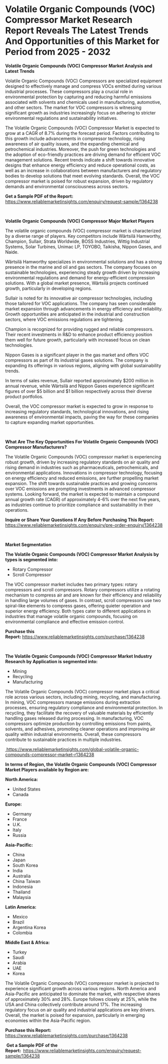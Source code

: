 <p><h1>Volatile Organic Compounds (VOC) Compressor Market Research Report Reveals The Latest Trends And Opportunities of this Market for Period from 2025 - 2032</h1></p><p><strong>Volatile Organic Compounds (VOC) Compressor Market Analysis and Latest Trends</strong></p>
<p><p>Volatile Organic Compounds (VOC) Compressors are specialized equipment designed to effectively manage and compress VOCs emitted during various industrial processes. These compressors play a crucial role in environmental protection by capturing and reducing harmful emissions associated with solvents and chemicals used in manufacturing, automotive, and other sectors. The market for VOC compressors is witnessing significant growth as industries increasingly focus on adhering to stricter environmental regulations and sustainability initiatives.</p><p>The Volatile Organic Compounds (VOC) Compressor Market is expected to grow at a CAGR of 8.7% during the forecast period. Factors contributing to this growth include advancements in compressor technology, rising awareness of air quality issues, and the expanding chemical and petrochemical industries. Moreover, the push for green technologies and the adoption of eco-friendly practices are driving demand for efficient VOC management solutions. Recent trends indicate a shift towards innovative designs that enhance energy efficiency and reduce operational costs, as well as an increase in collaborations between manufacturers and regulatory bodies to develop solutions that meet evolving standards. Overall, the VOC compressor market is poised for robust expansion, driven by regulatory demands and environmental consciousness across sectors.</p></p>
<p><strong>Get a Sample PDF of the Report:&nbsp;</strong> <a href="https://www.reliablemarketinsights.com/enquiry/request-sample/1364238?utm_campaign=3090&utm_medium=2&utm_source=Github&utm_content=ia&utm_term=16042025&utm_id=volatile-organic-compounds-voc-compressor">https://www.reliablemarketinsights.com/enquiry/request-sample/1364238</a></p>
<p>&nbsp;</p>
<p><strong>Volatile Organic Compounds (VOC) Compressor Major Market Players</strong></p>
<p><p>The volatile organic compounds (VOC) compressor market is characterized by a diverse range of players. Key competitors include Wärtsilä Hamworthy, Champion, Sullair, Strata Worldwide, BOSS Industries, Wittig Industrial Systems, Solar Turbines, Unimac LP, TOYOBO, Taikisha, Nippon Gases, and Naide.</p><p>Wärtsilä Hamworthy specializes in environmental solutions and has a strong presence in the marine and oil and gas sectors. The company focuses on sustainable technologies, experiencing steady growth driven by increasing environmental regulations and demand for energy-efficient compression solutions. With a global market presence, Wärtsilä projects continued growth, particularly in developing regions.</p><p>Sullair is noted for its innovative air compressor technologies, including those tailored for VOC applications. The company has seen considerable market expansion through advancements in energy efficiency and reliability. Growth opportunities are anticipated in the industrial and construction sectors, where VOC emissions regulations are tightening.</p><p>Champion is recognized for providing rugged and reliable compressors. Their recent investments in R&D to enhance product efficiency position them well for future growth, particularly with increased focus on clean technologies.</p><p>Nippon Gases is a significant player in the gas market and offers VOC compressors as part of its industrial gases solutions. The company is expanding its offerings in various regions, aligning with global sustainability trends.</p><p>In terms of sales revenue, Sullair reported approximately $200 million in annual revenue, while Wärtsilä and Nippon Gases experience significant figures of over $5 billion and $1 billion respectively across their diverse product portfolios.</p><p>Overall, the VOC compressor market is expected to grow in response to increasing regulatory standards, technological innovations, and rising awareness of environmental impacts, paving the way for these companies to capture expanding market opportunities.</p></p>
<p>&nbsp;</p>
<p><strong>What Are The Key Opportunities For Volatile Organic Compounds (VOC) Compressor Manufacturers?</strong></p>
<p><p>The Volatile Organic Compounds (VOC) compressor market is experiencing robust growth, driven by increasing regulatory standards on air quality and rising demand in industries such as pharmaceuticals, petrochemicals, and environmental applications. Innovations in compressor technology, focusing on energy efficiency and reduced emissions, are further propelling market expansion. The shift towards sustainable practices and growing concerns over VOC emissions are prompting investments in advanced compressor systems. Looking forward, the market is expected to maintain a compound annual growth rate (CAGR) of approximately 4-6% over the next five years, as industries continue to prioritize compliance and sustainability in their operations.</p></p>
<p><strong>Inquire or Share Your Questions If Any Before Purchasing This Report:</strong> <a href="https://www.reliablemarketinsights.com/enquiry/pre-order-enquiry/1364238?utm_campaign=3090&utm_medium=2&utm_source=Github&utm_content=ia&utm_term=16042025&utm_id=volatile-organic-compounds-voc-compressor">https://www.reliablemarketinsights.com/enquiry/pre-order-enquiry/1364238</a></p>
<p>&nbsp;</p>
<p><strong>Market Segmentation</strong></p>
<p><strong>The Volatile Organic Compounds (VOC) Compressor Market Analysis by types is segmented into:</strong></p>
<p><ul><li>Rotary Compressor</li><li>Scroll Compressor</li></ul></p>
<p><p>The VOC compressor market includes two primary types: rotary compressors and scroll compressors. Rotary compressors utilize a rotating mechanism to compress air and are known for their efficiency and reliability in handling large volumes of gases. In contrast, scroll compressors use two spiral-like elements to compress gases, offering quieter operation and superior energy efficiency. Both types cater to different applications in industries that manage volatile organic compounds, focusing on environmental compliance and effective emission control.</p></p>
<p><strong>Purchase this Report:&nbsp;</strong><a href="https://www.reliablemarketinsights.com/purchase/1364238?utm_campaign=3090&utm_medium=2&utm_source=Github&utm_content=ia&utm_term=16042025&utm_id=volatile-organic-compounds-voc-compressor">https://www.reliablemarketinsights.com/purchase/1364238</a></p>
<p>&nbsp;</p>
<p><strong>The Volatile Organic Compounds (VOC) Compressor Market Industry Research by Application is segmented into:</strong></p>
<p><ul><li>Mining</li><li>Recycling</li><li>Manufacturing</li></ul></p>
<p><p>The Volatile Organic Compounds (VOC) compressor market plays a critical role across various sectors, including mining, recycling, and manufacturing. In mining, VOC compressors manage emissions during extraction processes, ensuring regulatory compliance and environmental protection. In recycling, they facilitate the recovery of valuable materials by efficiently handling gases released during processing. In manufacturing, VOC compressors optimize production by controlling emissions from paints, solvents, and adhesives, promoting cleaner operations and improving air quality within industrial environments. Overall, these compressors contribute to sustainable practices in multiple industries.</p></p>
<p><a href="https://www.reliablemarketinsights.com/global-volatile-organic-compounds-compressor-market-r1364238?utm_campaign=3090&utm_medium=2&utm_source=Github&utm_content=ia&utm_term=16042025&utm_id=volatile-organic-compounds-voc-compressor">&nbsp;https://www.reliablemarketinsights.com/global-volatile-organic-compounds-compressor-market-r1364238</a></p>
<p><strong>In terms of Region, the Volatile Organic Compounds (VOC) Compressor Market Players available by Region are:</strong></p>
<p>
    <p> <strong> North America: </strong>
        <ul>
            <li>United States</li>
            <li>Canada</li>
        </ul>
        </p> 
    <p> <strong> Europe: </strong>
        <ul>
            <li>Germany</li>
            <li>France</li>
            <li>U.K.</li>
            <li>Italy</li>
            <li>Russia</li>
        </ul>
        </p> 
    <p> <strong> Asia-Pacific: </strong>
        <ul>
            <li>China</li>
            <li>Japan</li>
            <li>South Korea</li>
            <li>India</li>
            <li>Australia</li>
            <li>China Taiwan</li>
            <li>Indonesia</li>
            <li>Thailand</li>
            <li>Malaysia</li>
        </ul>
        </p> 
    <p> <strong> Latin America: </strong>
        <ul>
            <li>Mexico</li>
            <li>Brazil</li>
            <li>Argentina Korea</li>
            <li>Colombia</li>
        </ul>
        </p> 
    <p> <strong> Middle East & Africa: </strong>
        <ul>
            <li>Turkey</li>
            <li>Saudi</li>
            <li>Arabia</li>
            <li>UAE</li>
            <li>Korea</li>
        </ul>
    </p>
    </p>
<p><p>The Volatile Organic Compounds (VOC) compressor market is projected to experience significant growth across various regions. North America and Asia-Pacific are anticipated to dominate the market, with respective shares of approximately 30% and 28%. Europe follows closely at 25%, while the USA and China collectively contribute around 17%. The increasing regulatory focus on air quality and industrial applications are key drivers. Overall, the market is poised for expansion, particularly in emerging economies within the Asia-Pacific region.</p></p>
<p><strong>Purchase this Report: </strong><a href="https://www.reliablemarketinsights.com/purchase/1364238?utm_campaign=3090&utm_medium=2&utm_source=Github&utm_content=ia&utm_term=16042025&utm_id=volatile-organic-compounds-voc-compressor">https://www.reliablemarketinsights.com/purchase/1364238</a></p>
<p>&nbsp;<strong>Get a Sample PDF of the Report:&nbsp;&nbsp;</strong><a href="https://www.reliablemarketinsights.com/enquiry/request-sample/1364238?utm_campaign=3090&utm_medium=2&utm_source=Github&utm_content=ia&utm_term=16042025&utm_id=volatile-organic-compounds-voc-compressor">https://www.reliablemarketinsights.com/enquiry/request-sample/1364238</a></p>
<p><strong></strong></p>
<p><p></p><p></p><p></p></p>